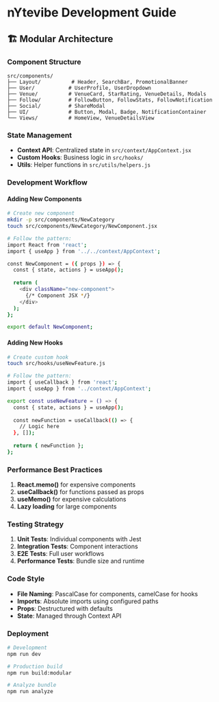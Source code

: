 # nYtevibe Development Guide

## 🏗️ Modular Architecture

### Component Structure
```
src/components/
├── Layout/          # Header, SearchBar, PromotionalBanner
├── User/           # UserProfile, UserDropdown
├── Venue/          # VenueCard, StarRating, VenueDetails, Modals
├── Follow/         # FollowButton, FollowStats, FollowNotification
├── Social/         # ShareModal
├── UI/             # Button, Modal, Badge, NotificationContainer
└── Views/          # HomeView, VenueDetailsView
```

### State Management
- **Context API**: Centralized state in `src/context/AppContext.jsx`
- **Custom Hooks**: Business logic in `src/hooks/`
- **Utils**: Helper functions in `src/utils/helpers.js`

### Development Workflow

#### Adding New Components
```bash
# Create new component
mkdir -p src/components/NewCategory
touch src/components/NewCategory/NewComponent.jsx

# Follow the pattern:
import React from 'react';
import { useApp } from '../../context/AppContext';

const NewComponent = ({ props }) => {
  const { state, actions } = useApp();
  
  return (
    <div className="new-component">
      {/* Component JSX */}
    </div>
  );
};

export default NewComponent;
```

#### Adding New Hooks
```bash
# Create custom hook
touch src/hooks/useNewFeature.js

# Follow the pattern:
import { useCallback } from 'react';
import { useApp } from '../context/AppContext';

export const useNewFeature = () => {
  const { state, actions } = useApp();
  
  const newFunction = useCallback(() => {
    // Logic here
  }, []);
  
  return { newFunction };
};
```

### Performance Best Practices

1. **React.memo()** for expensive components
2. **useCallback()** for functions passed as props
3. **useMemo()** for expensive calculations
4. **Lazy loading** for large components

### Testing Strategy

1. **Unit Tests**: Individual components with Jest
2. **Integration Tests**: Component interactions
3. **E2E Tests**: Full user workflows
4. **Performance Tests**: Bundle size and runtime

### Code Style

- **File Naming**: PascalCase for components, camelCase for hooks
- **Imports**: Absolute imports using configured paths
- **Props**: Destructured with defaults
- **State**: Managed through Context API

### Deployment

```bash
# Development
npm run dev

# Production build
npm run build:modular

# Analyze bundle
npm run analyze
```
